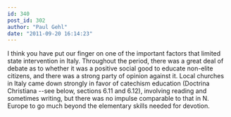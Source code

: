 ```yaml
---
id: 340
post_id: 302
author: "Paul Gehl"
date: "2011-09-20 16:14:23"
---
```

I think you have put our finger on one of the important factors that limited state intervention in Italy. Throughout the period, there was a great deal of debate as to whether it was a positive social good to educate non-elite citizens, and there was a strong party of opinion against it. Local churches in Italy came down strongly in favor of catechism education (Doctrina Christiana --see below, sections 6.11 and 6.12), involving reading and sometimes writing, but there was no impulse comparable to that in N. Europe to go much beyond the elementary skills needed for devotion.
